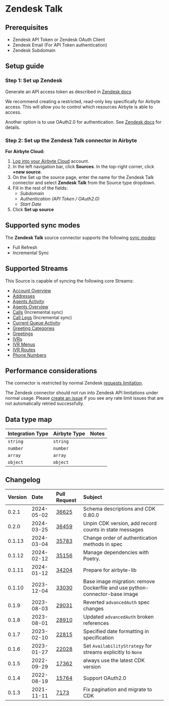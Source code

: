 # Zendesk Talk

## Prerequisites

* Zendesk API Token or Zendesk OAuth Client
* Zendesk Email (For API Token authentication)
* Zendesk Subdomain

## Setup guide

### Step 1: Set up Zendesk

Generate an API access token as described in [Zendesk docs](https://support.zendesk.com/hc/en-us/articles/226022787-Generating-a-new-API-token-)

We recommend creating a restricted, read-only key specifically for Airbyte access. This will allow you to control which resources Airbyte is able to access.

Another option is to use OAuth2.0 for authentication. See [Zendesk docs](https://support.zendesk.com/hc/en-us/articles/4408845965210-Using-OAuth-authentication-with-your-application) for details.

<!-- env:cloud -->
### Step 2: Set up the Zendesk Talk connector in Airbyte

**For Airbyte Cloud:**

1. [Log into your Airbyte Cloud](https://cloud.airbyte.com/workspaces) account.
2. In the left navigation bar, click **Sources**. In the top-right corner, click **+new source**.
3. On the Set up the source page, enter the name for the Zendesk Talk connector and select **Zendesk Talk** from the Source type dropdown.
4. Fill in the rest of the fields:
   - *Subdomain*
   - *Authentication (API Token / OAuth2.0)*
   - *Start Date*
5. Click **Set up source**
<!-- /env:cloud -->

## Supported sync modes

The **Zendesk Talk** source connector supports the following [sync modes](https://docs.airbyte.com/cloud/core-concepts#connection-sync-modes):
* Full Refresh
* Incremental Sync

## Supported Streams

This Source is capable of syncing the following core Streams:

* [Account Overview](https://developer.zendesk.com/rest_api/docs/voice-api/stats#show-account-overview)
* [Addresses](https://developer.zendesk.com/rest_api/docs/voice-api/phone_numbers#list-phone-numbers)
* [Agents Activity](https://developer.zendesk.com/rest_api/docs/voice-api/stats#list-agents-activity)
* [Agents Overview](https://developer.zendesk.com/rest_api/docs/voice-api/stats#show-agents-overview)
* [Calls](https://developer.zendesk.com/rest_api/docs/voice-api/incremental_exports#incremental-calls-export) \(Incremental sync\)
* [Call Legs](https://developer.zendesk.com/rest_api/docs/voice-api/incremental_exports#incremental-call-legs-export) \(Incremental sync\)
* [Current Queue Activity](https://developer.zendesk.com/rest_api/docs/voice-api/stats#show-current-queue-activity)
* [Greeting Categories](https://developer.zendesk.com/rest_api/docs/voice-api/greetings#list-greeting-categories)
* [Greetings](https://developer.zendesk.com/rest_api/docs/voice-api/greetings#list-greetings)
* [IVRs](https://developer.zendesk.com/rest_api/docs/voice-api/ivrs#list-ivrs)
* [IVR Menus](https://developer.zendesk.com/rest_api/docs/voice-api/ivrs#list-ivrs)
* [IVR Routes](https://developer.zendesk.com/rest_api/docs/voice-api/ivr_routes#list-ivr-routes)
* [Phone Numbers](https://developer.zendesk.com/rest_api/docs/voice-api/phone_numbers#list-phone-numbers)

## Performance considerations

The connector is restricted by normal Zendesk [requests limitation](https://developer.zendesk.com/rest_api/docs/voice-api/introduction#rate-limits).

The Zendesk connector should not run into Zendesk API limitations under normal usage. Please [create an issue](https://github.com/airbytehq/airbyte/issues) if you see any rate limit issues that are not automatically retried successfully.

## Data type map

| Integration Type | Airbyte Type | Notes |
|:-----------------|:-------------|:------|
| `string`         | `string`     |       |
| `number`         | `number`     |       |
| `array`          | `array`      |       |
| `object`         | `object`     |       |

## Changelog

| Version | Date       | Pull Request                                             | Subject                                                                     |
|:--------|:-----------|:---------------------------------------------------------|:----------------------------------------------------------------------------|
| 0.2.1   | 2024-05-02 | [36625](https://github.com/airbytehq/airbyte/pull/36625) | Schema descriptions and CDK 0.80.0                                          |
| 0.2.0   | 2024-03-25 | [36459](https://github.com/airbytehq/airbyte/pull/36459) | Unpin CDK version, add record counts in state messages                      |
| 0.1.13  | 2024-03-04 | [35783](https://github.com/airbytehq/airbyte/pull/35783) | Change order of authentication methods in spec                              |
| 0.1.12  | 2024-02-12 | [35156](https://github.com/airbytehq/airbyte/pull/35156) | Manage dependencies with Poetry.                                            |
| 0.1.11  | 2024-01-12 | [34204](https://github.com/airbytehq/airbyte/pull/34204) | Prepare for airbyte-lib                                                     |
| 0.1.10  | 2023-12-04 | [33030](https://github.com/airbytehq/airbyte/pull/33030) | Base image migration: remove Dockerfile and use python-connector-base image |
| 0.1.9   | 2023-08-03 | [29031](https://github.com/airbytehq/airbyte/pull/29031) | Reverted `advancedAuth` spec changes                                        |
| 0.1.8   | 2023-08-01 | [28910](https://github.com/airbytehq/airbyte/pull/28910) | Updated `advancedAuth` broken references                                    |
| 0.1.7   | 2023-02-10 | [22815](https://github.com/airbytehq/airbyte/pull/22815) | Specified date formatting in specification                                  |
| 0.1.6   | 2023-01-27 | [22028](https://github.com/airbytehq/airbyte/pull/22028) | Set `AvailabilityStrategy` for streams explicitly to `None`                 |
| 0.1.5   | 2022-09-29 | [17362](https://github.com/airbytehq/airbyte/pull/17362) | always use the latest CDK version                                           |
| 0.1.4   | 2022-08-19 | [15764](https://github.com/airbytehq/airbyte/pull/15764) | Support OAuth2.0                                                            |
| 0.1.3   | 2021-11-11 | [7173](https://github.com/airbytehq/airbyte/pull/7173)   | Fix pagination and migrate to CDK                                           |
